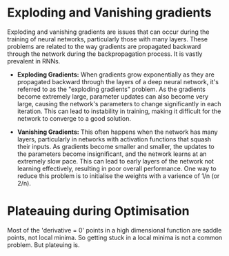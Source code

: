 # Exploding and Vanishing gradients

Exploding and vanishing gradients are issues that can occur during the training of neural networks, particularly those with many layers. These problems are related to the way gradients are propagated backward through the network during the backpropagation process. It is vastly prevalent in RNNs.

- **Exploding Gradients:** When gradients grow exponentially as they are propagated backward through the layers of a deep neural network, it's referred to as the "exploding gradients" problem. As the gradients become extremely large, parameter updates can also become very large, causing the network's parameters to change significantly in each iteration. This can lead to instability in training, making it difficult for the network to converge to a good solution.

- **Vanishing Gradients:** This often happens when the network has many layers, particularly in networks with activation functions that squash their inputs. As gradients become smaller and smaller, the updates to the parameters become insignificant, and the network learns at an extremely slow pace. This can lead to early layers of the network not learning effectively, resulting in poor overall performance.
One way to reduce this problem is to initialise the weights with a varience of 1/n (or 2/n).

# Plateauing during Optimisation
Most of the 'derivative = 0' points in a high dimensional function are saddle points, not local minima. So getting stuck in a local minima is not a common problem. But plateuing is.

